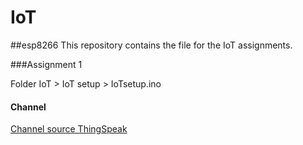 # IoT

##esp8266
This repository contains the file for the IoT assignments. 

###Assignment 1 

Folder IoT > IoT setup > IoTsetup.ino

#### Channel

[Channel source ThingSpeak](https://thingspeak.com/channels/106599)

